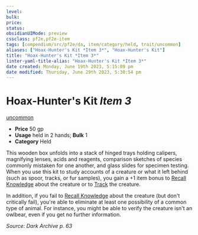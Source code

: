 ```yaml
---
level:
bulk:
price:
status:
obsidianUIMode: preview
cssclass: pf2e,pf2e-item
tags: [compendium/src/pf2e/da, item/category/held, trait/uncommon]
aliases: ["Hoax-Hunter's Kit *Item 3*", "Hoax-Hunter's Kit"]
title: "Hoax-Hunter's Kit *Item 3*"
linter-yaml-title-alias: "Hoax-Hunter's Kit *Item 3*"
date created: Monday, June 19th 2023, 5:15:09 pm
date modified: Thursday, June 29th 2023, 5:30:54 pm
---
```


# Hoax-Hunter's Kit *Item 3*

[uncommon](rules/traits/uncommon.md)  

- **Price** 50 gp
- **Usage** held in 2 hands; **Bulk** 1
- **Category** Held

This wooden box unfolds into a stack of hinged trays holding calipers, magnifying lenses, acids and reagents, comparison sketches of species commonly mistaken for one another, and glass slides for specimen testing. When you use this kit to study accounts of a creature or what it left behind (such as spoor, tracks, or fur samples), you gain a +1 item bonus to [Recall Knowledge](rules/actions/recall-knowledge.md) about the creature or to [Track](rules/actions/track.md) the creature.

In addition, if you fail to [Recall Knowledge](rules/actions/recall-knowledge.md) about the creature (but don't critically fail), you're able to eliminate at least one possibility of a common type of animal. For instance, you might be able to verify the creature isn't an owlbear, even if you get no further information.

*Source: Dark Archive p. 63*
